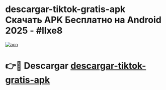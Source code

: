 # descargar-tiktok-gratis-apk Скачать APK Бесплатно на Android 2025 - #llxe8

[![acn](https://github.com/user-attachments/assets/0f9c940e-d8b0-45ae-aac7-cd30a18b3e1c)](https://apps.freeplayer.one?title=descargar-tiktok-gratis-apk&ref=9RF)

# 👉🔴 Descargar [descargar-tiktok-gratis-apk](https://apps.freeplayer.one?title=descargar-tiktok-gratis-apk&ref=9RF)